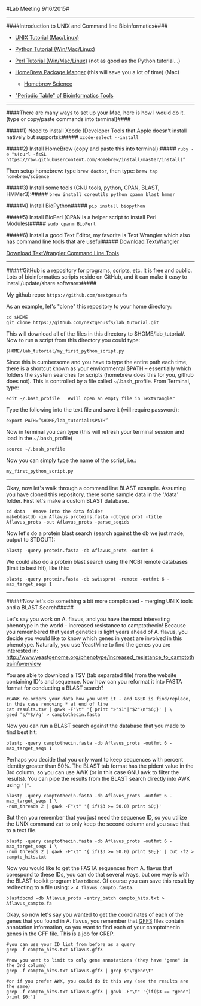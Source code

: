 #Lab Meeting 9/16/2015#

___
####Introduction to UNIX and Command line Bioinformatics####

* [UNIX Tutorial (Mac/Linux)](http://www.ee.surrey.ac.uk/Teaching/Unix/unix1.html)

* [Python Tutorial (Win/Mac/Linux)](https://www.codecademy.com/en/tracks/python)

* [Perl Tutorial (Win/Mac/Linux)](http://learn-perl.org) (not as good as the Python tutorial…)

* [HomeBrew Package Manger](http://brew.sh) (this will save you a lot of time) (Mac)
    * [Homebrew Science](https://github.com/Homebrew/homebrew-science)

* ["Periodic Table" of Bioinformatics Tools](http://elements.eaglegenomics.com)


___
####There are many ways to set up your Mac, here is how I would do it. (type or copy/paste commands into terminal)####



#####1) Need to install Xcode (Developer Tools that Apple doesn’t install natively but supports):#####
```xcode-select --install```

#####2) Install HomeBrew (copy and paste this into terminal):#####
```ruby -e "$(curl -fsSL https://raw.githubusercontent.com/Homebrew/install/master/install)”```

Then setup homebrew: type `brew doctor`, then type: `brew tap homebrew/science`

#####3) Install some tools (GNU tools, python, CPAN, BLAST, HMMer3):#####
```brew install coreutils python cpanm blast hmmer```

#####4) Install BioPython#####
```pip install biopython```

#####5) Install BioPerl (CPAN is a helper script to install Perl Modules)#####
```sudo cpanm BioPerl```

#####6) Install a good Text Editor, my favorite is Text Wrangler which also has command line tools that are useful#####
[Download TextWrangler](https://s3.amazonaws.com/BBSW-download/TextWrangler_4.5.12.dmg)

[Download TextWrangler Command Line Tools](http://pine.barebones.com/files/tw-cmdline-tools-4512.zip)


___
#####GitHub is a repository for programs, scripts, etc.  It is free and public.  Lots of bioinformatics scripts reside on GitHub, and it can make it easy to install/update/share software:#####

My github repo: `https://github.com/nextgenusfs`

As an example, let's "clone" this repository to your home directory:

```UNIX
cd $HOME
git clone https://github.com/nextgenusfs/lab_tutorial.git
```

This will download all of the files in this directory to $HOME/lab_tutorial/.  Now to run a script from this directory you could type:

`$HOME/lab_tutorial/my_first_python_script.py`

Since this is cumbersome and you have to type the entire path each time, there is a shortcut known as your environmental $PATH – essentially which folders the system searches for scripts (homebrew does this for you, github does not). This is controlled by a file called ~/.bash_profile.  From Terminal, type:

`edit ~/.bash_profile   #will open an empty file in TextWrangler`

Type the following into the text file and save it (will require password):

`export PATH=”$HOME/lab_tutorial:$PATH”`

Now in terminal you can type (this will refresh your terminal session and load in the ~/.bash_profile)

`source ~/.bash_profile`

Now you can simply type the name of the script, i.e.:

`my_first_python_script.py`

___

Okay, now let's walk through a command line BLAST example.  Assuming you have cloned this repository, there some sample data in the '/data' folder.  First let's make a custom BLAST database.
```
cd data   #move into the data folder
makeblastdb -in Aflavus.proteins.fasta -dbtype prot -title Aflavus_prots -out Aflavus_prots -parse_seqids
```

Now let's do a protein blast search (search against the db we just made, output to STDOUT):

`blastp -query protein.fasta -db Aflavus_prots -outfmt 6`

We could also do a protein blast search using the NCBI remote databases (limit to best hit), like this:

`blastp -query protein.fasta -db swissprot -remote -outfmt 6 -max_target_seqs 1`

___

#####Now let's do something a bit more complicated - merging UNIX tools and a BLAST Search#####

Let's say you work on A. flavus, and you have the most interesting phenotype in the world - increased resistance to camptothecin! Because you remembered that yeast genetics is light years ahead of A. flavus, you decide you would like to know which genes in yeast are involved in this phenotype.  Naturally, you use YeastMine to find the genes you are interested in: http://www.yeastgenome.org/phenotype/increased_resistance_to_camptothecin/overview

You are able to download a TSV (tab separated file) from the website containing ID's and sequence.  Now how can you reformat it into FASTA format for conducting a BLAST search?

```
#GAWK re-orders your data how you want it - and GSED is find/replace, in this case removing * at end of line
cat results.tsv | gawk -F"\t" '{ print ">"$1"|"$2"\n"$6;}' | \
gsed 's/*$//g' > camptothecin.fasta
```

Now you can run a BLAST search against the database that you made to find best hit:

```
blastp -query camptothecin.fasta -db Aflavus_prots -outfmt 6 -max_target_seqs 1
```

Perhaps you decide that you only want to keep sequences with percent identity greater than 50%.  The BLAST tab format has the pident value in the 3rd column, so you can use AWK (or in this case GNU awk to filter the results).  You can pipe the results from the BLAST search directly into AWK using `"|"`.

```
blastp -query camptothecin.fasta -db Aflavus_prots -outfmt 6 -max_target_seqs 1 \
-num_threads 2 | gawk -F"\t" '{ if($3 >= 50.0) print $0;}'
```

But then you remember that you just need the sequence ID, so you utilize the UNIX command `cut` to only keep the second column and you save that to a text file.

```
blastp -query camptothecin.fasta -db Aflavus_prots -outfmt 6 -max_target_seqs 1 \
-num_threads 2 | gawk -F"\t" '{ if($3 >= 50.0) print $0;}' | cut -f2 > campto_hits.txt
```

Now you would like to get the FASTA sequences from A. flavus that corespond to these IDs, you can do that several ways, but one way is with the BLAST toolkit program `blastdbcmd`.  Of course you can save this result by redirecting to a file using: `> A_flavus_campto.fasta`.

```
blastdbcmd -db Aflavus_prots -entry_batch campto_hits.txt > Aflavus_campto.fa
```

Okay, so now let's say you wanted to get the coordinates of each of the genes that you found in A. flavus, you remember that [GFF3](http://www.sequenceontology.org/gff3.shtml) files contain annotation information, so you want to find each of your camptothecin genes in the GFF file.  This is a job for GREP.

```
#you can use your ID list from before as a query
grep -f campto_hits.txt Aflavus.gff3

#now you want to limit to only gene annotations (they have "gene" in the 3rd column)
grep -f campto_hits.txt Aflavus.gff3 | grep $'\tgene\t'

#or if you prefer AWK, you could do it this way (see the results are the same)
grep -f campto_hits.txt Aflavus.gff3 | gawk -F"\t" '{if($3 == "gene") print $0;'}
```



